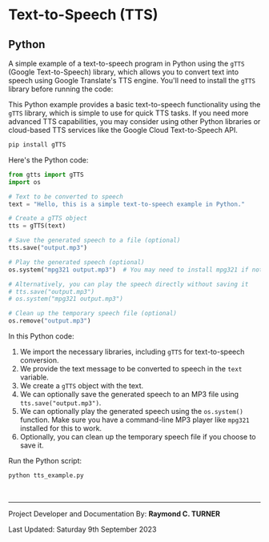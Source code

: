 # Text-to-Speech (TTS)
## Python

A simple example of a text-to-speech program in Python using the `gTTS` (Google Text-to-Speech) library, which allows you to convert text into speech using Google Translate's TTS engine. You'll need to install the `gTTS` library before running the code:

This Python example provides a basic text-to-speech functionality using the `gTTS` library, which is simple to use for quick TTS tasks. If you need more advanced TTS capabilities, you may consider using other Python libraries or cloud-based TTS services like the Google Cloud Text-to-Speech API.

```bash
pip install gTTS
```

Here's the Python code:

```python
from gtts import gTTS
import os

# Text to be converted to speech
text = "Hello, this is a simple text-to-speech example in Python."

# Create a gTTS object
tts = gTTS(text)

# Save the generated speech to a file (optional)
tts.save("output.mp3")

# Play the generated speech (optional)
os.system("mpg321 output.mp3")  # You may need to install mpg321 if not already installed

# Alternatively, you can play the speech directly without saving it
# tts.save("output.mp3")
# os.system("mpg321 output.mp3")

# Clean up the temporary speech file (optional)
os.remove("output.mp3")
```

In this Python code:

1. We import the necessary libraries, including `gTTS` for text-to-speech conversion.
2. We provide the text message to be converted to speech in the `text` variable.
3. We create a `gTTS` object with the text.
4. We can optionally save the generated speech to an MP3 file using `tts.save("output.mp3")`.
5. We can optionally play the generated speech using the `os.system()` function. Make sure you have a command-line MP3 player like `mpg321` installed for this to work.
6. Optionally, you can clean up the temporary speech file if you choose to save it.

Run the Python script:

```bash
python tts_example.py
```

</br>

---

Project Developer and Documentation By: **Raymond C. TURNER**

Last Updated: Saturday 9th September 2023